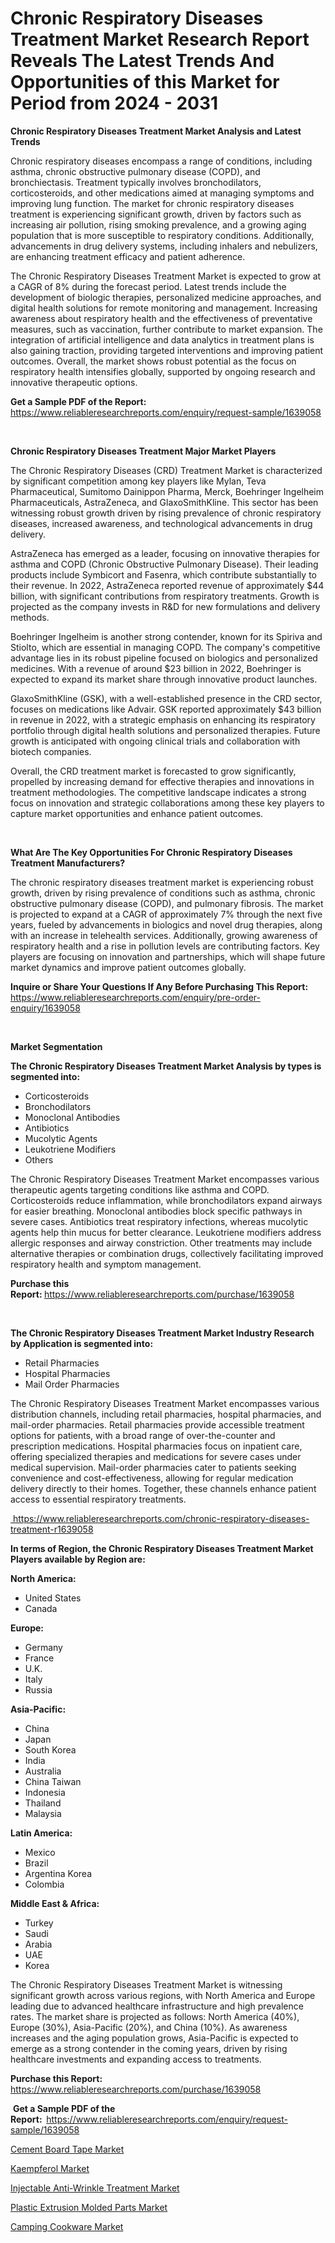 <p><h1>Chronic Respiratory Diseases Treatment Market Research Report Reveals The Latest Trends And Opportunities of this Market for Period from 2024 - 2031</h1></p><p><strong>Chronic Respiratory Diseases Treatment Market Analysis and Latest Trends</strong></p>
<p><p>Chronic respiratory diseases encompass a range of conditions, including asthma, chronic obstructive pulmonary disease (COPD), and bronchiectasis. Treatment typically involves bronchodilators, corticosteroids, and other medications aimed at managing symptoms and improving lung function. The market for chronic respiratory diseases treatment is experiencing significant growth, driven by factors such as increasing air pollution, rising smoking prevalence, and a growing aging population that is more susceptible to respiratory conditions. Additionally, advancements in drug delivery systems, including inhalers and nebulizers, are enhancing treatment efficacy and patient adherence.</p><p>The Chronic Respiratory Diseases Treatment Market is expected to grow at a CAGR of 8% during the forecast period. Latest trends include the development of biologic therapies, personalized medicine approaches, and digital health solutions for remote monitoring and management. Increasing awareness about respiratory health and the effectiveness of preventative measures, such as vaccination, further contribute to market expansion. The integration of artificial intelligence and data analytics in treatment plans is also gaining traction, providing targeted interventions and improving patient outcomes. Overall, the market shows robust potential as the focus on respiratory health intensifies globally, supported by ongoing research and innovative therapeutic options.</p></p>
<p><strong>Get a Sample PDF of the Report:&nbsp;</strong> <a href="https://www.reliableresearchreports.com/enquiry/request-sample/1639058?utm_campaign=16&utm_medium=2&utm_source=Github&utm_content=ia&utm_term=25092024&utm_id=chronic-respiratory-diseases-treatment">https://www.reliableresearchreports.com/enquiry/request-sample/1639058</a></p>
<p>&nbsp;</p>
<p><strong>Chronic Respiratory Diseases Treatment Major Market Players</strong></p>
<p><p>The Chronic Respiratory Diseases (CRD) Treatment Market is characterized by significant competition among key players like Mylan, Teva Pharmaceutical, Sumitomo Dainippon Pharma, Merck, Boehringer Ingelheim Pharmaceuticals, AstraZeneca, and GlaxoSmithKline. This sector has been witnessing robust growth driven by rising prevalence of chronic respiratory diseases, increased awareness, and technological advancements in drug delivery.</p><p>AstraZeneca has emerged as a leader, focusing on innovative therapies for asthma and COPD (Chronic Obstructive Pulmonary Disease). Their leading products include Symbicort and Fasenra, which contribute substantially to their revenue. In 2022, AstraZeneca reported revenue of approximately $44 billion, with significant contributions from respiratory treatments. Growth is projected as the company invests in R&D for new formulations and delivery methods.</p><p>Boehringer Ingelheim is another strong contender, known for its Spiriva and Stiolto, which are essential in managing COPD. The company's competitive advantage lies in its robust pipeline focused on biologics and personalized medicines. With a revenue of around $23 billion in 2022, Boehringer is expected to expand its market share through innovative product launches.</p><p>GlaxoSmithKline (GSK), with a well-established presence in the CRD sector, focuses on medications like Advair. GSK reported approximately $43 billion in revenue in 2022, with a strategic emphasis on enhancing its respiratory portfolio through digital health solutions and personalized therapies. Future growth is anticipated with ongoing clinical trials and collaboration with biotech companies.</p><p>Overall, the CRD treatment market is forecasted to grow significantly, propelled by increasing demand for effective therapies and innovations in treatment methodologies. The competitive landscape indicates a strong focus on innovation and strategic collaborations among these key players to capture market opportunities and enhance patient outcomes.</p></p>
<p>&nbsp;</p>
<p><strong>What Are The Key Opportunities For Chronic Respiratory Diseases Treatment Manufacturers?</strong></p>
<p><p>The chronic respiratory diseases treatment market is experiencing robust growth, driven by rising prevalence of conditions such as asthma, chronic obstructive pulmonary disease (COPD), and pulmonary fibrosis. The market is projected to expand at a CAGR of approximately 7% through the next five years, fueled by advancements in biologics and novel drug therapies, along with an increase in telehealth services. Additionally, growing awareness of respiratory health and a rise in pollution levels are contributing factors. Key players are focusing on innovation and partnerships, which will shape future market dynamics and improve patient outcomes globally.</p></p>
<p><strong>Inquire or Share Your Questions If Any Before Purchasing This Report:</strong> <a href="https://www.reliableresearchreports.com/enquiry/pre-order-enquiry/1639058?utm_campaign=16&utm_medium=2&utm_source=Github&utm_content=ia&utm_term=25092024&utm_id=chronic-respiratory-diseases-treatment">https://www.reliableresearchreports.com/enquiry/pre-order-enquiry/1639058</a></p>
<p>&nbsp;</p>
<p><strong>Market Segmentation</strong></p>
<p><strong>The Chronic Respiratory Diseases Treatment Market Analysis by types is segmented into:</strong></p>
<p><ul><li>Corticosteroids</li><li>Bronchodilators</li><li>Monoclonal Antibodies</li><li>Antibiotics</li><li>Mucolytic Agents</li><li>Leukotriene Modifiers</li><li>Others</li></ul></p>
<p><p>The Chronic Respiratory Diseases Treatment Market encompasses various therapeutic agents targeting conditions like asthma and COPD. Corticosteroids reduce inflammation, while bronchodilators expand airways for easier breathing. Monoclonal antibodies block specific pathways in severe cases. Antibiotics treat respiratory infections, whereas mucolytic agents help thin mucus for better clearance. Leukotriene modifiers address allergic responses and airway constriction. Other treatments may include alternative therapies or combination drugs, collectively facilitating improved respiratory health and symptom management.</p></p>
<p><strong>Purchase this Report:&nbsp;</strong><a href="https://www.reliableresearchreports.com/purchase/1639058?utm_campaign=16&utm_medium=2&utm_source=Github&utm_content=ia&utm_term=25092024&utm_id=chronic-respiratory-diseases-treatment">https://www.reliableresearchreports.com/purchase/1639058</a></p>
<p>&nbsp;</p>
<p><strong>The Chronic Respiratory Diseases Treatment Market Industry Research by Application is segmented into:</strong></p>
<p><ul><li>Retail Pharmacies</li><li>Hospital Pharmacies</li><li>Mail Order Pharmacies</li></ul></p>
<p><p>The Chronic Respiratory Diseases Treatment Market encompasses various distribution channels, including retail pharmacies, hospital pharmacies, and mail-order pharmacies. Retail pharmacies provide accessible treatment options for patients, with a broad range of over-the-counter and prescription medications. Hospital pharmacies focus on inpatient care, offering specialized therapies and medications for severe cases under medical supervision. Mail-order pharmacies cater to patients seeking convenience and cost-effectiveness, allowing for regular medication delivery directly to their homes. Together, these channels enhance patient access to essential respiratory treatments.</p></p>
<p><a href="https://www.reliableresearchreports.com/chronic-respiratory-diseases-treatment-r1639058?utm_campaign=16&utm_medium=2&utm_source=Github&utm_content=ia&utm_term=25092024&utm_id=chronic-respiratory-diseases-treatment">&nbsp;https://www.reliableresearchreports.com/chronic-respiratory-diseases-treatment-r1639058</a></p>
<p><strong>In terms of Region, the Chronic Respiratory Diseases Treatment Market Players available by Region are:</strong></p>
<p>
    <p> <strong> North America: </strong>
        <ul>
            <li>United States</li>
            <li>Canada</li>
        </ul>
        </p> 
    <p> <strong> Europe: </strong>
        <ul>
            <li>Germany</li>
            <li>France</li>
            <li>U.K.</li>
            <li>Italy</li>
            <li>Russia</li>
        </ul>
        </p> 
    <p> <strong> Asia-Pacific: </strong>
        <ul>
            <li>China</li>
            <li>Japan</li>
            <li>South Korea</li>
            <li>India</li>
            <li>Australia</li>
            <li>China Taiwan</li>
            <li>Indonesia</li>
            <li>Thailand</li>
            <li>Malaysia</li>
        </ul>
        </p> 
    <p> <strong> Latin America: </strong>
        <ul>
            <li>Mexico</li>
            <li>Brazil</li>
            <li>Argentina Korea</li>
            <li>Colombia</li>
        </ul>
        </p> 
    <p> <strong> Middle East & Africa: </strong>
        <ul>
            <li>Turkey</li>
            <li>Saudi</li>
            <li>Arabia</li>
            <li>UAE</li>
            <li>Korea</li>
        </ul>
    </p>
    </p>
<p><p>The Chronic Respiratory Diseases Treatment Market is witnessing significant growth across various regions, with North America and Europe leading due to advanced healthcare infrastructure and high prevalence rates. The market share is projected as follows: North America (40%), Europe (30%), Asia-Pacific (20%), and China (10%). As awareness increases and the aging population grows, Asia-Pacific is expected to emerge as a strong contender in the coming years, driven by rising healthcare investments and expanding access to treatments.</p></p>
<p><strong>Purchase this Report: </strong><a href="https://www.reliableresearchreports.com/purchase/1639058?utm_campaign=16&utm_medium=2&utm_source=Github&utm_content=ia&utm_term=25092024&utm_id=chronic-respiratory-diseases-treatment">https://www.reliableresearchreports.com/purchase/1639058</a></p>
<p>&nbsp;<strong>Get a Sample PDF of the Report:&nbsp;&nbsp;</strong><a href="https://www.reliableresearchreports.com/enquiry/request-sample/1639058?utm_campaign=16&utm_medium=2&utm_source=Github&utm_content=ia&utm_term=25092024&utm_id=chronic-respiratory-diseases-treatment">https://www.reliableresearchreports.com/enquiry/request-sample/1639058</a></p>
<p><strong></strong></p>
<p><p><a href="https://issuu.com/reportprime-2/docs/cement-board-tape-market-size-2030._7b805da0127ae6?utm_campaign=16&utm_medium=2&utm_source=Github&utm_content=ia&utm_term=25092024&utm_id=chronic-respiratory-diseases-treatment">Cement Board Tape Market</a></p><p><a href="https://www.linkedin.com/pulse/market-forecasting-change-global-kaempferol-dynamics-future-knoge?utm_campaign=16&utm_medium=2&utm_source=Github&utm_content=ia&utm_term=25092024&utm_id=chronic-respiratory-diseases-treatment">Kaempferol Market</a></p><p><a href="https://github.com/JosephineMcguire65/Market-Research-Report-List-1/blob/main/injectable-anti-wrinkle-treatment-market.md?utm_campaign=16&utm_medium=2&utm_source=Github&utm_content=ia&utm_term=25092024&utm_id=chronic-respiratory-diseases-treatment">Injectable Anti-Wrinkle Treatment Market</a></p><p><a href="https://github.com/FahadAhmed712/Market-Research-Report-List-1/blob/main/plastic-extrusion-molded-parts-market.md?utm_campaign=16&utm_medium=2&utm_source=Github&utm_content=ia&utm_term=25092024&utm_id=chronic-respiratory-diseases-treatment">Plastic Extrusion Molded Parts Market</a></p><p><a href="https://issuu.com/reportprime-2/docs/camping-cookware-market-size-2030.p_0911ee9f6c8f72?utm_campaign=16&utm_medium=2&utm_source=Github&utm_content=ia&utm_term=25092024&utm_id=chronic-respiratory-diseases-treatment">Camping Cookware Market</a></p></p>